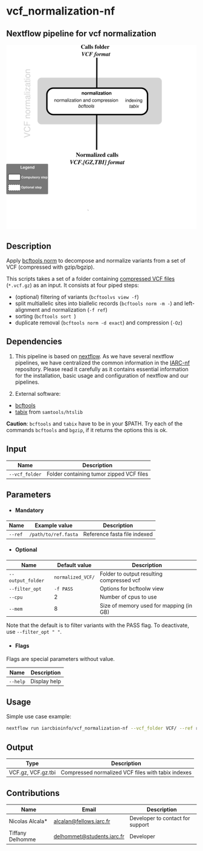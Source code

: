 # vcf_normalization-nf

## Nextflow pipeline for vcf normalization

![Workflow representation](vcf_normalization-nf.png)

## Description

Apply [bcftools norm](http://samtools.github.io/bcftools/bcftools.html) to decompose and normalize variants from a set of VCF (compressed with gzip/bgzip).

This scripts takes a set of a folder containing [compressed VCF files](https://samtools.github.io/hts-specs/VCFv4.2.pdf) (`*.vcf.gz`) as an input.
It consists at four piped steps:  
  * (optional) filtering of variants (`bcftoolvs view -f`)
  * split multiallelic sites into biallelic records (`bcftools norm -m -`) and left-alignment and normalization (`-f ref`)
  * sorting (`bcftools sort `)
  * duplicate removal (`bcftools norm -d exact`) and compression (`-Oz`)

## Dependencies

1. This pipeline is based on [nextflow](https://www.nextflow.io). As we have several nextflow pipelines, we have centralized the common information in the [IARC-nf](https://github.com/IARCbioinfo/IARC-nf) repository. Please read it carefully as it contains essential information for the installation, basic usage and configuration of nextflow and our pipelines.

2. External software:  
  * [bcftools](http://samtools.github.io/bcftools/bcftools.html)  
  * [tabix](http://www.htslib.org) from `samtools/htslib`  

 **Caution**: `bcftools` and `tabix` have to be in your $PATH. Try each of the commands `bcftools` and `bgzip`, if it returns the options this is ok.

## Input

| Name      | Description   |
|-----------|---------------|
| `--vcf_folder`    | Folder containing tumor zipped VCF files |


## Parameters

  * #### Mandatory

| Name      | Example value | Description     |
|-----------|---------------|-----------------|
| `--ref`    | `/path/to/ref.fasta` |  Reference fasta file indexed

  * #### Optional

| Name      | Default value | Description     |
|-----------|---------------|-----------------|
| `--output_folder`    |  `normalized_VCF/`  | Folder to output resulting compressed vcf |
| `--filter_opt`      |  `-f PASS` | Options for bcftoolw view |
| `--cpu`    |  2  |    Number of cpus to use |
| `--mem`    |  8  |  Size of memory used for mapping (in GB) |


Note that the default is to filter variants with the PASS flag. To deactivate, use `--filter_opt " "`.


  * #### Flags

Flags are special parameters without value.

| Name      | Description     |
|-----------|-----------------|
| `--help`    | Display help |

## Usage

Simple use case example:
```bash
nextflow run iarcbioinfo/vcf_normalization-nf --vcf_folder VCF/ --ref ref.fasta
```

## Output
  | Type      | Description     |
  |-----------|---------------|
  | VCF.gz, VCF.gz.tbi       | Compressed normalized VCF files with tabix indexes|

## Contributions

  | Name      | Email | Description     |
  |-----------|---------------|-----------------|
  | Nicolas Alcala*    | alcalan@fellows.iarc.fr | Developer to contact for support |
  | Tiffany Delhomme    | delhommet@students.iarc.fr | Developer |
